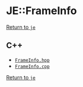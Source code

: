 # JE::FrameInfo

[Return to `je`](/docs/je.md)

## C++

- [`FrameInfo.hpp`](/src/je/FrameInfo.hpp)
- [`FrameInfo.cpp`](/src/je/FrameInfo.cpp)

[Return to `je`](/docs/je.md)